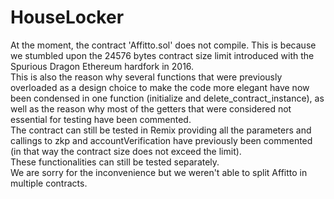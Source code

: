 # HouseLocker
At the moment, the contract 'Affitto.sol' does not compile. This is because we stumbled upon the 24576 bytes contract 
size limit introduced with the Spurious Dragon Ethereum hardfork in 2016. <br> 
This is also the reason why several functions that were previously overloaded as a design choice to make the code more elegant have 
now been condensed in one function (initialize and delete_contract_instance), as well as the reason why most of the getters that were
considered not essential for testing have been commented. <br>
The contract can still be tested in Remix providing all the parameters and callings to zkp and accountVerification have previously been 
commented (in that way the contract size does not exceed the limit). <br>
These functionalities can still be tested separately. <br>
We are sorry for the inconvenience but we weren't able to split Affitto in multiple contracts.
